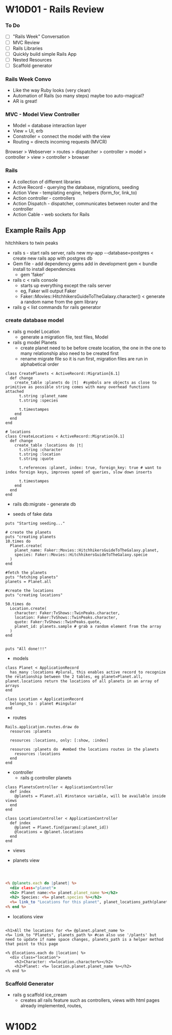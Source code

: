 # W10D01 - Rails Review

### To Do
- [ ] "Rails Week" Conversation
- [ ] MVC Review
- [ ] Rails Libraries
- [ ] Quickly build simple Rails App
- [ ] Nested Resources
- [ ] Scaffold generator

### Rails Week Convo
* Like the way Ruby looks (very clean)
* Automation of Rails (so many steps) maybe too auto-magical?
* AR is great!

### MVC - Model View Controller
* Model = database interaction layer
* View = UI, erb
* Constroller = connect the model with the view
* Routing = directs incoming requests (MVCR)

Browser > Webserver > routes > dispatcher > controller > model > controller > view > controller > browser

### Rails
* A collection of different libraries
* Active Record - querying the database, migrations, seeding
* Action View - templating engine, helpers (form_for, link_to)
* Action controller - controllers
* Action Dispatch - dispatcher, communicates between router and the controller
* Action Cable - web sockets for Rails

## Example Rails App
hitchhikers to twin peaks
* rails s - start rails server, rails new my-app --database=postgres < create new rails app with postgres db
* Gem file - add dependency gems add in development gem < bundle install to install dependencies
  - gem 'faker'
* rails c < rails console
  - starts up everything except the rails server
  - eg, Faker will output Faker
  - Faker::Movies::HitchhikersGuideToTheGalaxy.character() < generate a random name from the gem library
* rails g < list commands for rails generator

### create database model
* rails g model Location
  - generate a migration file, test files, Model
* rails g model Planets
  - create planet need to be before create location, the one in the one to many relationship also need to be created first
  - rename migrate file so it is run first, migration files are run in alphabetical order
``` planets migration file
class CreatePlanets < ActiveRecord::Migration[6.1]
  def change
    create_table :planets do |t|  #symbols are objects as close to primitive as possible string comes with many overhead functions attached
      t.string :planet_name
      t.string :species
    
      t.timestampes
    end
  end
end

# locations
class CreateLocations < ActiveRecord::Migration[6.1]
  def change
    create_table :locations do |t|  
      t.string :character
      t.string :location
      t.string :quote
      
      t.references :planet, index: true, foreign_key: true # want to index foreign keys, improves speed of queries, slow down inserts
      
      t.timestampes
    end
  end
end
```
* rails db:migrate - generate db

* seeds of fake data

```
puts "Starting seeding..."

# create the planets
puts "creating planets
10.times do
  Planet.create(
    planet_name: Faker::Movies::HitchhikersGuideToTheGalaxy.planet,
    species: Faker::Movies::HitchhikersGuideToTheGalaxy.specie
  )
end

#fetch the planets
puts "fetching planets"
planets = Planet.all

#create the locations
puts "creating locations"

50.times do
  Location.create(
    character: Faker:TvShows::TwinPeaks.character,
    location: Faker:TvShows::TwinPeaks.character,
    quote: Faker:TvShows::TwinPeaks.quote,
    planet_id: planets.sample # grab a random element from the array
  )
end


puts "All done!!!"
```
* models

```
class Planet < ApplicationRecord
  has_many :locations #plural, this enables active record to recognize the relationship between the 2 tables, eg planet=Planet.all, planet.locations return the locations of all planets in an array of arrays
end

class Location < ApplicationRecord
  belongs_to : planet #singular
end

```

* routes

```
Rails.application.routes.draw do
  resources :planets 
  
  resources :locations, only: [:show, :index]
  
  resources :planets do  #embed the locations routes in the planets
    resources :locations
  end
end
```

* controller
  - rails g controller planets

```
class PlanetsController < ApplicationController
  def index
    @planets = Planet.all #instance variable, will be available inside views
  end
end

class LocationsController < ApplicationController
  def index
    @planet = Planet.find(params[:planet_id])
    @locations = @planet.locations
  end
end
```

* views

- planets view
``` index.html.erb



<% @planets.each do |planet| %>
  <div class="planet">
  <h2> Planet name:<%= planet.planet_name %></h2>
  <h2> Species: <%= planet.species %></h2>
  <%= link_to "Locations for this planet", planet_locations_path(planet) %>
<% end %>

```
- locations view
```

<h1>All the locations for <%= @planet.planet_name %>
<%= link_to "Planets", planets_path %> #can also use '/plants' but need to update if name space changes, planets_path is a helper method that point to this page

<% @locations.each do |location| %>
  <div class="location">
    <h2>Character: <%=location.character%></h2>
    <h2>Planet: <%= location.planet.planet_name %></h2>
<% end %>
```
### Scaffold Generator

* rails g scaffold ice_cream
  - creates all rails feature such as controllers, views with html pages already implemented, routes, 

# W10D2


